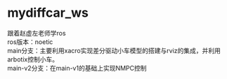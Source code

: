 # mydiffcar_ws  
跟着赵虚左老师学ros  
ros版本：noetic  
main分支：主要利用xacro实现差分驱动小车模型的搭建与rviz的集成，并利用arbotix控制小车。  
main-v2分支：在main-v1的基础上实现NMPC控制  
